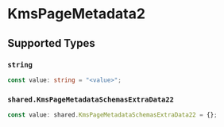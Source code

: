 # KmsPageMetadata2


## Supported Types

### `string`

```typescript
const value: string = "<value>";
```

### `shared.KmsPageMetadataSchemasExtraData22`

```typescript
const value: shared.KmsPageMetadataSchemasExtraData22 = {};
```

